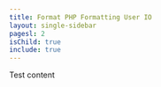 ```yaml
---
title: Format PHP Formatting User IO
layout: single-sidebar
pagesl: 2
isChild: true
include: true
---
```

Test content